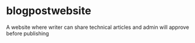 # blogpostwebsite
A website where writer can share technical articles and admin will approve before publishing
